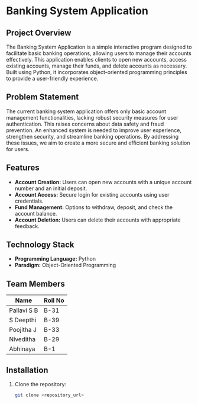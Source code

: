 # Banking System Application

## Project Overview

The Banking System Application is a simple interactive program designed to facilitate basic banking operations, allowing users to manage their accounts effectively. This application enables clients to open new accounts, access existing accounts, manage their funds, and delete accounts as necessary. Built using Python, it incorporates object-oriented programming principles to provide a user-friendly experience.

## Problem Statement

The current banking system application offers only basic account management functionalities, lacking robust security measures for user authentication. This raises concerns about data safety and fraud prevention. An enhanced system is needed to improve user experience, strengthen security, and streamline banking operations. By addressing these issues, we aim to create a more secure and efficient banking solution for users.

## Features

- **Account Creation:** Users can open new accounts with a unique account number and an initial deposit.
- **Account Access:** Secure login for existing accounts using user credentials.
- **Fund Management:** Options to withdraw, deposit, and check the account balance.
- **Account Deletion:** Users can delete their accounts with appropriate feedback.

## Technology Stack

- **Programming Language:** Python
- **Paradigm:** Object-Oriented Programming

## Team Members

| Name              | Roll No |
|-------------------|---------|
| Pallavi S B       | B-31    |
| S Deepthi         | B-39    |
| Poojitha J        | B-33    |
| Niveditha         | B-29    |
| Abhinaya          | B-1     |

## Installation

1. Clone the repository:
   ```bash
   git clone <repository_url>
